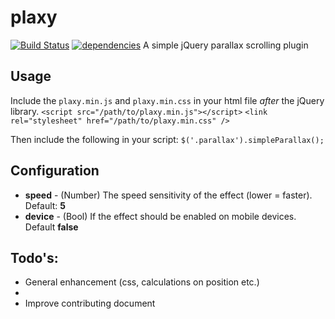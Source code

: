 # plaxy
[![Build Status](https://travis-ci.org/chrisvanmook/plaxy.svg?branch=master)](https://travis-ci.org/chrisvanmook/plaxy) [![dependencies](https://david-dm.org/chrisvanmook/plaxy.svg)](https://david-dm.org/chrisvanmook/plaxy.svg)
A simple jQuery parallax scrolling plugin

## Usage
Include the `plaxy.min.js` and `plaxy.min.css` in your html file *after* the jQuery library.
``` <script src="/path/to/plaxy.min.js"></script> ```
``` <link rel="stylesheet" href="/path/to/plaxy.min.css" /> ```

Then include the following in your script:
```$('.parallax').simpleParallax();```

## Configuration
- **speed** - (Number) The speed sensitivity of the effect (lower = faster). Default: **5**
- **device** - (Bool) If the effect should be enabled on mobile devices. Default **false**

## Todo's:
- General enhancement (css, calculations on position etc.)
-
- Improve contributing document


